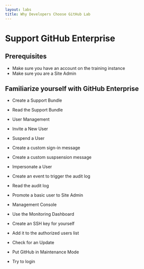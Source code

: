 ```yaml
---
layout: labs
title: Why Developers Choose GitHub Lab
---
```


# Support GitHub Enterprise

## Prerequisites
- Make sure you have an account on the training instance
- Make sure you are a Site Admin

## Familiarize yourself with GitHub Enterprise
- Create a Support Bundle
- Read the Support Bundle
- User Management
 - Invite a New User
 - Suspend a User
 - Create a custom sign-in message
 - Create a custom suspsension message
 - Impersonate a User
 - Create an event to trigger the audit log
 - Read the audit log
 - Promote a basic user to Site Admin

- Management Console
 - Use the Monitoring Dashboard
 - Create an SSH key for yourself
 - Add it to the authorized users list
 - Check for an Update
 - Put GitHub in Maintenance Mode
 - Try to login
